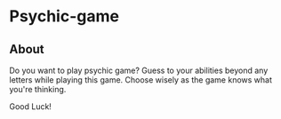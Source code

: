 # Psychic-game

## About
Do you want to play psychic game? 
Guess to your abilities beyond any letters while playing this game. Choose wisely as the game knows what you're thinking.



Good Luck!
